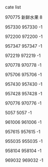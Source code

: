 cate list

970775 新鲜水果 8

957330 957330 -1

972200 972200 -1

957347 957347 -1

972219 972219 -1

970778 970778 -1

975706 975706 -1

957430 957430 -1

957428 957428 -1

970776 970776 -1

5057 5057 -1

961006 961006 -1

957615 957615 -1

955035 955035 -1

958104 958104 -1

969032 969032 -1

